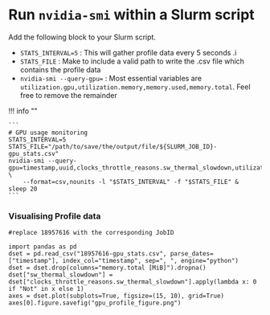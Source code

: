 # Run `nvidia-smi` within a Slurm script 


Add the following block to your Slurm script. 

* `STATS_INTERVAL=5` : This will gather profile data every 5 seconds .i
* `STATS_FILE` : Make to include a valid path to write the .csv file which contains the profile data
* `nvidia-smi --query-gpu=` : Most essential variables are `utilization.gpu,utilization.memory,memory.used,memory.total`. Feel free to remove the remainder

!!! info ""

    ```
    # GPU usage monitoring
    STATS_INTERVAL=5
    STATS_FILE="/path/to/save/the/output/file/${SLURM_JOB_ID}-gpu_stats.csv"
    nvidia-smi --query-gpu=timestamp,uuid,clocks_throttle_reasons.sw_thermal_slowdown,utilization.gpu,utilization.memory,memory.used,memory.total,temperature.gpu,power.draw,clocks.current.sm \
        --format=csv,nounits -l "$STATS_INTERVAL" -f "$STATS_FILE" &
    sleep 20
    ```

### Visualising Profile data

```
#replace 18957616 with the corresponding JobID

import pandas as pd
dset = pd.read_csv("18957616-gpu_stats.csv", parse_dates=["timestamp"], index_col="timestamp", sep=", ", engine="python")
dset = dset.drop(columns="memory.total [MiB]").dropna()
dset["sw_thermal_slowdown"] = dset["clocks_throttle_reasons.sw_thermal_slowdown"].apply(lambda x: 0 if "Not" in x else 1)
axes = dset.plot(subplots=True, figsize=(15, 10), grid=True)
axes[0].figure.savefig("gpu_profile_figure.png")
```